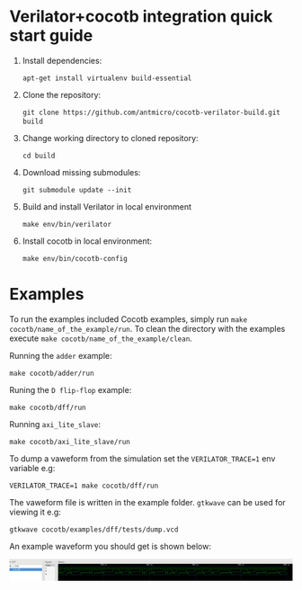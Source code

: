 # Verilator+cocotb integration quick start guide

1. Install dependencies:

   ```
   apt-get install virtualenv build-essential
   ```

2. Clone the repository:

   ```
   git clone https://github.com/antmicro/cocotb-verilator-build.git build
   ```

3. Change working directory to cloned repository:

   ```
   cd build
   ```

4. Download missing submodules:

   ```
   git submodule update --init
   ```

5. Build and install Verilator in local environment

   ```
   make env/bin/verilator
   ```

6. Install cocotb in local environment:

   ```
   make env/bin/cocotb-config
   ```

# Examples

To run the examples included Cocotb examples, simply run `make cocotb/name_of_the_example/run`.
To clean the directory with the examples execute `make cocotb/name_of_the_example/clean`.

Running the `adder` example:

    make cocotb/adder/run

Runing the `D flip-flop` example:

    make cocotb/dff/run

Running `axi_lite_slave`:

    make cocotb/axi_lite_slave/run

To dump a vaweform from the simulation set the `VERILATOR_TRACE=1` env variable e.g:

    VERILATOR_TRACE=1 make cocotb/dff/run

The vaweform file is written in the example folder. `gtkwave` can be used for viewing it e.g:

    gtkwave cocotb/examples/dff/tests/dump.vcd

An example waveform you should get is shown below:

![DFF test waveform](img/dff-vcd.png)
